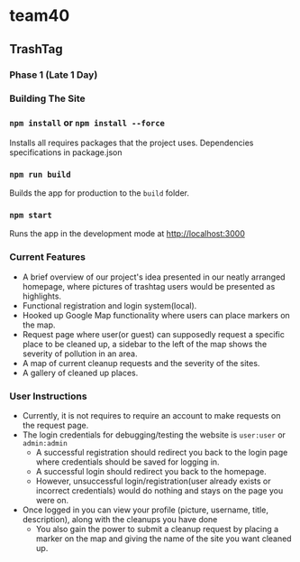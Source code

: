 # team40
## TrashTag
### Phase 1 (Late 1 Day)
### Building The Site
### `npm install` or `npm install --force`
Installs all requires packages that the project uses. Dependencies specifications in package.json

### `npm run build`

Builds the app for production to the `build` folder.<br />

### `npm start`

Runs the app in the development mode at [http://localhost:3000](http://localhost:3000) 

### Current Features

* A brief overview of our project's idea presented in our neatly arranged homepage, where pictures of trashtag users would be presented as highlights.
* Functional registration and login system(local).
* Hooked up Google Map functionality where users can place markers on the map.
* Request page where user(or guest) can supposedly request a specific place to be cleaned up, a sidebar to the left of the map shows the severity of pollution in an area.
* A map of current cleanup requests and the severity of the sites.
* A gallery of cleaned up places.

### User Instructions
* Currently, it is not requires to require an account to make requests on the request page.
* The login credentials for debugging/testing the website is `user:user` or `admin:admin`
  * A successful registration should redirect you back to the login page where credentials should be saved for logging in.
  * A successful login should redirect you back to the homepage.
  * However, unsuccessful login/registration(user already exists or incorrect credentials) would do nothing and stays on the page you were on.
* Once logged in you can view your profile (picture, username, title, description), along with the cleanups you have done
  * You also gain the power to submit a cleanup request by placing a marker on the map and giving the name of the site you want cleaned up.
